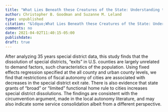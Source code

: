 ```yaml
---
title: "What Lies Beneath these Creatures of the State: Understanding the Birth and Death of U.S. Local Governments"
author: Christopher B. Goodman and Suzanne M. Leland
type: unpublished
citation: "&ldquo;What Lies Beneath these Creatures of the State: Understanding the Birth and Death of U.S. Local Governments.&rdquo;"
comments: no
date: 2021-04-02T11:40:15-05:00
publishdate:
draft: true
---
```


After analyzing 35 years special district data, this study finds that the dissolution of special districts, “exits” in U.S. counties are largely unrelated to demand factors, such characteristics of the population. Using fixed effects regression specified at the all county and urban county levels, we find that restrictions of fiscal autonomy of cities are associated with decreases in the special district exit rate. There is also evidence that state grants of “broad” or “limited” functional home rule to cities increases special district dissolutions. The findings are consistent with the circumvention argument, made in the local autonomy literature, and may also indicate some service consolidation albeit from a different perspective. 
